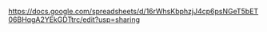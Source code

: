 https://docs.google.com/spreadsheets/d/16rWhsKbphzjJ4cp6psNGeT5bET06BHqgA2YEkGDTtrc/edit?usp=sharing
